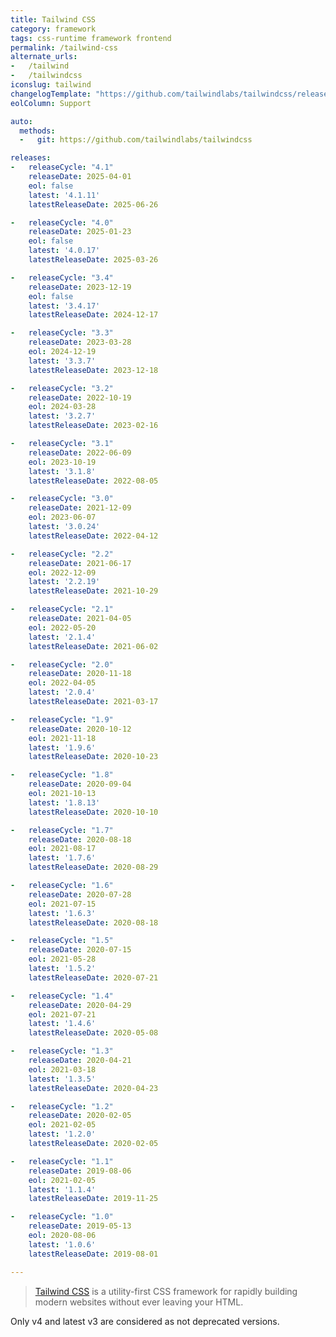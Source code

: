 ```yaml
---
title: Tailwind CSS
category: framework
tags: css-runtime framework frontend
permalink: /tailwind-css
alternate_urls:
-   /tailwind
-   /tailwindcss
iconslug: tailwind
changelogTemplate: "https://github.com/tailwindlabs/tailwindcss/releases/tags/v{{'__LATEST__'}}"
eolColumn: Support

auto:
  methods:
  -   git: https://github.com/tailwindlabs/tailwindcss

releases:
-   releaseCycle: "4.1"
    releaseDate: 2025-04-01
    eol: false
    latest: '4.1.11'
    latestReleaseDate: 2025-06-26

-   releaseCycle: "4.0"
    releaseDate: 2025-01-23
    eol: false
    latest: '4.0.17'
    latestReleaseDate: 2025-03-26

-   releaseCycle: "3.4"
    releaseDate: 2023-12-19
    eol: false
    latest: '3.4.17'
    latestReleaseDate: 2024-12-17

-   releaseCycle: "3.3"
    releaseDate: 2023-03-28
    eol: 2024-12-19
    latest: '3.3.7'
    latestReleaseDate: 2023-12-18

-   releaseCycle: "3.2"
    releaseDate: 2022-10-19
    eol: 2024-03-28
    latest: '3.2.7'
    latestReleaseDate: 2023-02-16

-   releaseCycle: "3.1"
    releaseDate: 2022-06-09
    eol: 2023-10-19
    latest: '3.1.8'
    latestReleaseDate: 2022-08-05

-   releaseCycle: "3.0"
    releaseDate: 2021-12-09
    eol: 2023-06-07
    latest: '3.0.24'
    latestReleaseDate: 2022-04-12

-   releaseCycle: "2.2"
    releaseDate: 2021-06-17
    eol: 2022-12-09
    latest: '2.2.19'
    latestReleaseDate: 2021-10-29

-   releaseCycle: "2.1"
    releaseDate: 2021-04-05
    eol: 2022-05-20
    latest: '2.1.4'
    latestReleaseDate: 2021-06-02

-   releaseCycle: "2.0"
    releaseDate: 2020-11-18
    eol: 2022-04-05
    latest: '2.0.4'
    latestReleaseDate: 2021-03-17

-   releaseCycle: "1.9"
    releaseDate: 2020-10-12
    eol: 2021-11-18
    latest: '1.9.6'
    latestReleaseDate: 2020-10-23

-   releaseCycle: "1.8"
    releaseDate: 2020-09-04
    eol: 2021-10-13
    latest: '1.8.13'
    latestReleaseDate: 2020-10-10

-   releaseCycle: "1.7"
    releaseDate: 2020-08-18
    eol: 2021-08-17
    latest: '1.7.6'
    latestReleaseDate: 2020-08-29

-   releaseCycle: "1.6"
    releaseDate: 2020-07-28
    eol: 2021-07-15
    latest: '1.6.3'
    latestReleaseDate: 2020-08-18

-   releaseCycle: "1.5"
    releaseDate: 2020-07-15
    eol: 2021-05-28
    latest: '1.5.2'
    latestReleaseDate: 2020-07-21

-   releaseCycle: "1.4"
    releaseDate: 2020-04-29
    eol: 2021-07-21
    latest: '1.4.6'
    latestReleaseDate: 2020-05-08

-   releaseCycle: "1.3"
    releaseDate: 2020-04-21
    eol: 2021-03-18
    latest: '1.3.5'
    latestReleaseDate: 2020-04-23

-   releaseCycle: "1.2"
    releaseDate: 2020-02-05
    eol: 2021-02-05
    latest: '1.2.0'
    latestReleaseDate: 2020-02-05

-   releaseCycle: "1.1"
    releaseDate: 2019-08-06
    eol: 2021-02-05
    latest: '1.1.4'
    latestReleaseDate: 2019-11-25

-   releaseCycle: "1.0"
    releaseDate: 2019-05-13
    eol: 2020-08-06
    latest: '1.0.6'
    latestReleaseDate: 2019-08-01

---
```


> [Tailwind CSS](https://tailwindcss.com/) is a utility-first CSS framework for rapidly building modern websites without ever leaving your HTML.

Only v4 and latest v3 are considered as not deprecated versions.
